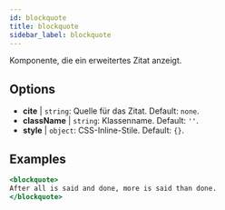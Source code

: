 ```yaml
---
id: blockquote
title: blockquote
sidebar_label: blockquote
---
```


Komponente, die ein erweitertes Zitat anzeigt.

## Options

* __cite__ | `string`: Quelle für das Zitat. Default: `none`.
* __className__ | `string`: Klassenname. Default: `''`.
* __style__ | `object`: CSS-Inline-Stile. Default: `{}`.


## Examples

```jsx live
<blockquote>
After all is said and done, more is said than done.
</blockquote>
```

